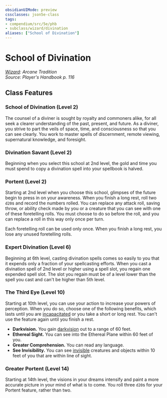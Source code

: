 ```yaml
---
obsidianUIMode: preview
cssclasses: json5e-class
tags:
- compendium/src/5e/phb
- subclass/wizard/divination
aliases: ["School of Divination"]
---
```

# School of Divination
*[Wizard](3-Mechanics/CLI/classes/wizard.md): Arcane Tradition*  
*Source: Player's Handbook p. 116*  


## Class Features

### School of Divination (Level 2)

The counsel of a diviner is sought by royalty and commoners alike, for all seek a clearer understanding of the past, present, and future. As a diviner, you strive to part the veils of space, time, and consciousness so that you can see clearly. You work to master spells of discernment, remote viewing, supernatural knowledge, and foresight.

### Divination Savant (Level 2)

Beginning when you select this school at 2nd level, the gold and time you must spend to copy a divination spell into your spellbook is halved.

### Portent (Level 2)

Starting at 2nd level when you choose this school, glimpses of the future begin to press in on your awareness. When you finish a long rest, roll two `d20`s and record the numbers rolled. You can replace any attack roll, saving throw, or ability check made by you or a creature that you can see with one of these foretelling rolls. You must choose to do so before the roll, and you can replace a roll in this way only once per turn.

Each foretelling roll can be used only once. When you finish a long rest, you lose any unused foretelling rolls.

### Expert Divination (Level 6)

Beginning at 6th level, casting divination spells comes so easily to you that it expends only a fraction of your spellcasting efforts. When you cast a divination spell of 2nd level or higher using a spell slot, you regain one expended spell slot. The slot you regain must be of a level lower than the spell you cast and can't be higher than 5th level.

### The Third Eye (Level 10)

Starting at 10th level, you can use your action to increase your powers of perception. When you do so, choose one of the following benefits, which lasts until you are [incapacitated](/3-Mechanics/CLI/rules/conditions.md#incapacitated) or you take a short or long rest. You can't use the feature again until you finish a rest.

- **Darkvision.** You gain [darkvision](/3-Mechanics/CLI/rules/senses.md#darkvision) out to a range of 60 feet.  
- **Ethereal Sight.** You can see into the Ethereal Plane within 60 feet of you.  
- **Greater Comprehension.** You can read any language.  
- **See Invisibility.** You can see [invisible](/3-Mechanics/CLI/rules/conditions.md#invisible) creatures and objects within 10 feet of you that are within line of sight.  

### Greater Portent (Level 14)

Starting at 14th level, the visions in your dreams intensify and paint a more accurate picture in your mind of what is to come. You roll three `d20`s for your Portent feature, rather than two.